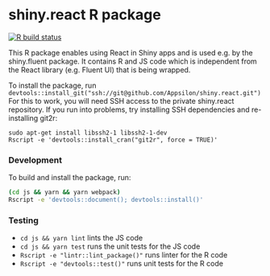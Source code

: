 # shiny.react R package

<!-- badges: start -->
[![R build status](https://github.com/Appsilon/shiny.react/workflows/R-CMD-check/badge.svg)](https://github.com/Appsilon/shiny.react/actions)
<!-- badges: end -->

This R package enables using React in Shiny apps and is used e.g. by the shiny.fluent package.
It contains R and JS code which is independent from the React library (e.g. Fluent UI) that is being wrapped.

To install the package, run `devtools::install_git("ssh://git@github.com/Appsilon/shiny.react.git")`
For this to work, you will need SSH access to the private shiny.react repository.
If you run into problems, try installing SSH dependencies and re-installing git2r:
```
sudo apt-get install libssh2-1 libssh2-1-dev
Rscript -e 'devtools::install_cran("git2r", force = TRUE)'
```

### Development

To build and install the package, run:
```sh
(cd js && yarn && yarn webpack)
Rscript -e 'devtools::document(); devtools::install()'
```

### Testing

* `cd js && yarn lint` lints the JS code
* `cd js && yarn test` runs the unit tests for the JS code
* `Rscript -e "lintr::lint_package()"` runs linter for the R code
* `Rscript -e "devtools::test()"` runs unit tests for the R code
